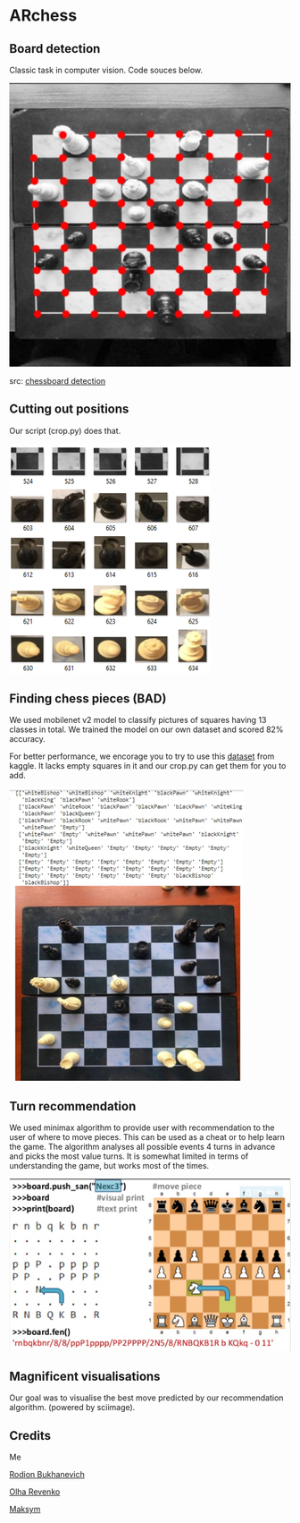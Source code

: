 # ARchess

## Board detection 

Classic task in computer vision. Code souces below.

![](images/Picture1.png)

src: [chessboard detection](https://github.com/Elucidation/ChessboardDetect/blob/master/FindChessboards.ipynb)

## Cutting out positions
  
  Our script (crop.py) does that.
  
![](images/Picture3.png)

## Finding chess pieces (BAD) 
  
  We used mobilenet v2 model to classify pictures of squares having 13 classes in total. We trained the model on our own dataset and scored 82% accuracy. 
  
  For better performance, we encorage you to try to use this [dataset](https://www.kaggle.com/tannergi/chess-piece-detection) from kaggle. It lacks empty squares in it and our crop.py can get them for you to add. 

![](images/Picture6.png)

## Turn recommendation

  We used minimax algorithm to provide user with recommendation to the user of where to move pieces. This can be used as a cheat or to help learn the game. The algorithm analyses all possible events 4 turns in advance and picks the most value turns. It is somewhat limited in terms of understanding the game, but works most of the times.
  
![](images/Picture4.png)

## Magnificent visualisations
  Our goal was to visualise the best move predicted by our recommendation algorithm. (powered by sciimage).


## Credits
Me

[Rodion Bukhanevich](https://github.com/Rodionbukhanevych11)

[Olha Revenko](https://github.com/OlhaRevenko)

[Maksym](https://github.com/Greazy)

